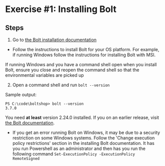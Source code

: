 # Exercise #1: Installing Bolt

## Steps

1. Go to [the Bolt installation documentation](https://puppet.com/docs/bolt/latest/bolt_installing.html)

- Follow the instructions to install Bolt for your OS platform.
 For example, if running Windows follow the instructions for installing Bolt with MSI.
 
 If running Windows and you have a command shell open when you install Bolt, ensure you close and reopen the command shell so that the environmental variables are    picked up



2. Open a command shell and run `bolt --version`

Sample output:

```
PS C:\code\boltshop> bolt --version
3.7.0
```

You need **at least** version 2.24.0 installed. If you on an earlier release, visit [the Bolt documentation](https://puppet.com/docs/bolt/latest/bolt_installing.html).

- If you get an error running Bolt on Windows, it may be due to a security restriction on some Windows systems. Follow the 'Change execution policy restrictions' section in the installing Bolt documentation.
It has you run Powershell as an administrator and then has you run the following command `Set-ExecutionPolicy -ExecutionPolicy RemoteSigned`
